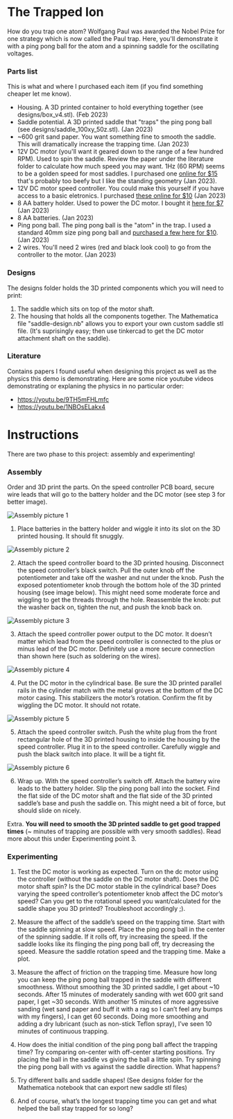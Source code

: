 # The Trapped Ion
How do you trap one atom? Wolfgang Paul was awarded the Nobel Prize for one strategy which is now called the Paul trap. Here, you'll demonstrate it with a ping pong ball for the atom and a spinning saddle for the oscillating voltages.

### Parts list
This is what and where I purchased each item (if you find something cheaper let me know).
* Housing. A 3D printed container to hold everything together (see designs/box_v4.stl). (Feb 2023)
* Saddle potential. A 3D printed saddle that "traps" the ping pong ball (see designs/saddle_100xy_50z.stl). (Jan 2023)
* ~600 grit sand paper. You want something fine to smooth the saddle. This will dramatically increase the trapping time. (Jan 2023)
* 12V DC motor (you'll want it geared down to the range of a few hundred RPM). Used to spin the saddle. Review the paper under the literature folder to calculate how much speed you may want. 1Hz (60 RPM) seems to be a golden speed for most saddles. I purchased one [online for $15](https://www.amazon.com/gp/product/B072R5G5GR/ref=ppx_yo_dt_b_asin_title_o08_s00?ie=UTF8&th=1) that's probably too beefy but I like the standing geometry (Jan 2023).
* 12V DC motor speed controller. You could make this yourself if you have access to a basic eletronics. I purchased [these online for $10](https://www.amazon.com/gp/product/B08HQQR3FQ/ref=ppx_yo_dt_b_asin_title_o01_s01?ie=UTF8&psc=1) (Jan 2023)
* 8 AA battery holder. Used to power the DC motor. I bought it [here for $7](https://www.amazon.com/gp/product/B07WP1CYYW/ref=ppx_yo_dt_b_asin_title_o01_s00?ie=UTF8&psc=1) (Jan 2023)
* 8 AA batteries. (Jan 2023)
* Ping pong ball. The ping pong ball is the "atom" in the trap. I used a standard 40mm size ping pong ball and [purchased a few here for $10](https://www.amazon.com/gp/product/B00V57KP1G/ref=ppx_yo_dt_b_asin_title_o00_s00?ie=UTF8&th=1). (Jan 2023)
* 2 wires. You'll need 2 wires (red and black look cool) to go from the controller to the motor. (Jan 2023)

### Designs
The designs folder holds the 3D printed components which you will need to print:
1. The saddle which sits on top of the motor shaft.
2. The housing that holds all the components together.
The Mathematica file "saddle-design.nb" allows you to export your own custom saddle stl file. (It's suprisingly easy; then use tinkercad to get the DC motor attachment shaft on the saddle).

### Literature
Contains papers I found useful when designing this project as well as the physics this demo is demonstrating. Here are some nice youtube videos demonstrating or explaning the physics in no particular order:
* https://youtu.be/9TH5mFHLmfc
* https://youtu.be/1NBOsELakx4

# Instructions
There are two phase to this project: assembly and experimenting!

### Assembly
Order and 3D print the parts. On the speed controller PCB board, secure wire leads that will go to the battery holder and the DC motor (see step 3 for better image).

![Assembly picture 1](https://github.com/ajrazander/hardware/blob/main/ion-trap-demo/instructions/photos/assembly_1.png)

1. Place batteries in the battery holder and wiggle it into its slot on the 3D printed housing. It should fit snuggly.

![Assembly picture 2](https://github.com/ajrazander/hardware/blob/main/ion-trap-demo/instructions/photos/assembly_2.png)

2. Attach the speed controller board to the 3D printed housing. Disconnect the speed controller’s black switch. Pull the outer knob off the potentiometer and take off the washer and nut under the knob. Push the exposed potentiometer knob through the bottom hole of the 3D printed housing (see image below). This might need some moderate force and wiggling to get the threads through the hole. Reassemble the knob: put the washer back on, tighten the nut, and push the knob back on.

![Assembly picture 3](https://github.com/ajrazander/hardware/blob/main/ion-trap-demo/instructions/photos/assembly_3.png)

3. Attach the speed controller power output to the DC motor. It doesn’t matter which lead from the speed controller is connected to the plus or minus lead of the DC motor. Definitely use a more secure connection than shown here (such as soldering on the wires).

![Assembly picture 4](https://github.com/ajrazander/hardware/blob/main/ion-trap-demo/instructions/photos/assembly_4.png)

4. Put the DC motor in the cylindrical base. Be sure the 3D printed parallel rails in the cylinder match with the metal groves at the bottom of the DC motor casing. This stabilizers the motor’s rotation. Confirm the fit by wiggling the DC motor. It should not rotate.

![Assembly picture 5](https://github.com/ajrazander/hardware/blob/main/ion-trap-demo/instructions/photos/assembly_5.png)

5. Attach the speed controller switch. Push the white plug from the front rectangular hole of the 3D printed housing to inside the housing by the speed controller. Plug it in to the speed controller. Carefully wiggle and push the black switch into place. It will be a tight fit.

![Assembly picture 6](https://github.com/ajrazander/hardware/blob/main/ion-trap-demo/instructions/photos/assembly_6.png)

6. Wrap up. With the speed controller’s switch off. Attach the battery wire leads to the battery holder. Slip the ping pong ball into the socket. Find the flat side of the DC motor shaft and the flat side of the 3D printed saddle’s base and push the saddle on. This might need a bit of force, but should slide on nicely.

Extra. **You will need to smooth the 3D printed saddle to get good trapped times** (~ minutes of trapping are possible with very smooth saddles). Read more about this under Experimenting point 3.

###  Experimenting
1. Test the DC motor is working as expected. Turn on the dc motor using the controller (without the saddle on the DC motor shaft). Does the DC motor shaft spin? Is the DC motor stable in the cylindrical base? Does varying the speed controller’s potentiometer knob affect the DC motor’s speed? Can you get to the rotational speed you want/calculated for the saddle shape you 3D printed? Troubleshoot accordingly ;).

2. Measure the affect of the saddle’s speed on the trapping time. Start with the saddle spinning at slow speed. Place the ping pong ball in the center of the spinning saddle. If it rolls off, try increasing the speed. If the saddle looks like its flinging the ping pong ball off, try decreasing the speed. Measure the saddle rotation speed and the trapping time. Make a plot.

3. Measure the affect of friction on the trapping time. Measure how long you can keep the ping pong ball trapped in the saddle with different smoothness. Without smoothing the 3D printed saddle, I get about ~10 seconds. After 15 minutes of moderately sanding with wet 600 grit sand paper, I get ~30 seconds. With another 15 minutes of more aggressive sanding (wet sand paper and buff it with a rag so I can’t feel any bumps with my fingers), I can get 60 seconds. Doing more smoothing and adding a dry lubricant (such as non-stick Teflon spray), I’ve seen 10 minutes of continuous trapping.

3. How does the initial condition of the ping pong ball affect the trapping time? Try comparing on-center with off-center starting positions. Try placing the ball in the saddle vs giving the ball a little spin. Try spinning the ping pong ball with vs against the saddle direction. What happens? 

4. Try different balls and saddle shapes! (See designs folder for the Mathematica notebook that can export new saddle stl files)

5. And of course, what’s the longest trapping time you can get and what helped the ball stay trapped for so long?
